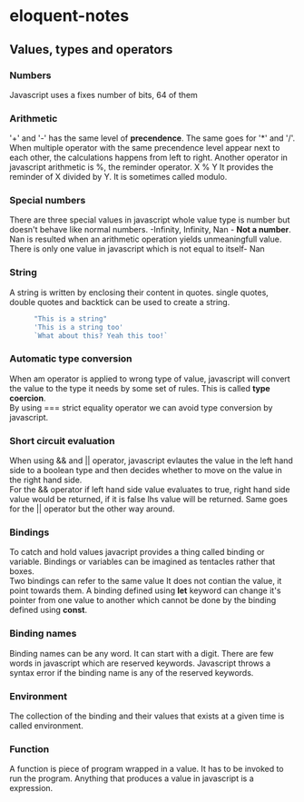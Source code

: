 # eloquent-notes

## Values, types and operators

### Numbers
Javascript uses a fixes number of bits, 64 of them

### Arithmetic
'+' and '-' has the same level of **precendence**. The same goes for '*' and '/'. When multiple operator with the same precendence level appear next to each other, the calculations happens from left to right.
Another operator in javascript arithmetic is %, the reminder operator. X % Y It provides the reminder of X divided by Y. It is sometimes called modulo.

### Special numbers
There are three special values in javascript whole value type is number but doesn't behave like normal numbers. -Infinity, Infinity, Nan - **Not a number**.  
Nan is resulted when an arithmetic operation yields unmeaningfull value. There is only one value in javascript which is not equal to itself- Nan

### String

A string is written by enclosing their content in quotes. single quotes, double quotes and backtick can be used to create a string.  

```javascript   
      "This is a string"
      'This is a string too'
      `What about this? Yeah this too!`
```

### Automatic type conversion

When am operator is applied to wrong type of value, javascript will convert the value to the type it needs by some set of rules. This is called **type coercion**.  
By using === strict equality operator we can avoid type conversion by javascript.

### Short circuit evaluation

When using && and || operator, javascript evlautes the value in the left hand side to a boolean type and then decides whether to move on the value in the right hand side.  
For the && operator if left hand side value evaluates to true, right hand side value would be returned, if it is false lhs value will be returned. Same goes for the || operator but the other way around.

### Bindings

To catch and hold values javacript provides a thing called binding or variable. Bindings or variables can be imagined as tentacles rather that boxes.  
Two bindings can refer to the same value
It does not contian the value, it point towards them. A binding defined using **let** keyword can change it's pointer from one value to another which cannot be done by the binding defined using **const**.

 ### Binding names
 
 Binding names can be any word. It can start with a digit. There are few words in javascript which are reserved keywords. Javascript throws a syntax error if the binding name is any of the reserved keywords.
 
 ### Environment
 
 The collection of the binding and their values that exists at a given time is called environment.
 
 ### Function
 
 A function is piece of program wrapped in a value. It has to be invoked to run the program. Anything that produces a value in javascript is a expression.
